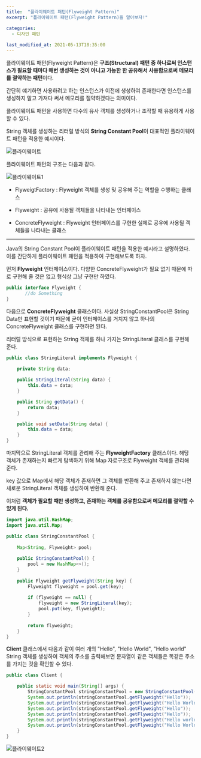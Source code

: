 ```yaml
---
title:  "플라이웨이트 패턴(Flyweight Pattern)"
excerpt: "플라이웨이트 패턴(Flyweight Pattern)을 알아보자!"

categories:
  - 디자인 패턴
  
last_modified_at: 2021-05-13T18:35:00
---
```


플라이웨이트 패턴(Flyweight Pattern)은 **구조(Structural) 패턴 중 하나로써 인스턴스가 필요할 때마다 매번 생성하는 것이 아니고 가능한 한 공유해서 사용함으로써 메모리를 절약하는 패턴**이다.  

간단히 얘기하면 사용하려고 하는 인스턴스가 이전에 생성하여 존재한다면 인스턴스를 생성하지 말고 가져다 써서 메모리를 절약하겠다는 의미이다.  

플라이웨이트 패턴을 사용하면 다수의 유사 객체를 생성하거나 조작할 때 유용하게 사용할 수 있다.  

String 객체를 생성하는 리터럴 방식의 **String Constant Pool**이 대표적인 플라이웨이트 패턴을 적용한 예시이다.  

![플라이웨이트](https://user-images.githubusercontent.com/53072057/118122948-8783f700-b42e-11eb-9cde-6d77aefa4c4f.JPG)  

플라이웨이트 패턴의 구조는 다음과 같다.  

![플라이웨이트1](https://user-images.githubusercontent.com/53072057/118122956-88b52400-b42e-11eb-9ed2-a53b2d1037a8.JPG)  

* FlyweigtFactory : Flyweight 객체를 생성 및 공유해 주는 역할을 수행하는 클래스  

* Flyweight : 공유에 사용될 객체들을 나타내는 인터페이스  

* ConcreteFlyweight : Flyweight 인터페이스를 구현한 실제로 공유에 사용될 객체들을 나타내는 클래스  

*****

Java의 String Constant Pool이 플라이웨이트 패턴을 적용한 예시라고 설명하였다. 이를 간단하게 플라이웨이트 패턴을 적용하여 구현해보도록 하자.  

먼저 **Flyweight** 인터페이스이다. 다양한 ConcreteFlyweight가 필요 없기 때문에 따로 구현해 줄 것은 없고 형식상 그냥 구현만 하였다.  

```java
public interface Flyweight {
       //do Something
}
```

다음으로 **ConcreteFlyweight** 클래스이다. 사실상 StringConstantPool은 String Data만 표현할 것이기 때문에 굳이 인터페이스를 거치지 않고 하나의 ConcreteFlyweight 클래스를 구현하면 된다.  

리터럴 방식으로 표현하는 String 객체를 하나 가지는 StringLiteral 클래스를 구현해 준다.  

```java
public class StringLiteral implements Flyweight {

	private String data;
	
	public StringLiteral(String data) {
		this.data = data;
	}

	public String getData() {
		return data;
	}

	public void setData(String data) {
		this.data = data;
	}
}
```

마지막으로 StringLiteral 객체를 관리해 주는 **FlyweightFactory** 클래스이다. 해당 객체가 존재하는지 빠르게 탐색하기 위해 Map 자료구조로 Flyweight 객체를 관리해 준다.  

key 값으로 Map에서 해당 객체가 존재하면 그 객체를 반환해 주고 존재하지 않는다면 새로운 StringLiteral 객체를 생성하여 반환해 준다.  

이처럼 **객체가 필요할 때만 생성하고, 존재하는 객체를 공유함으로써 메모리를 절약할 수 있게 된다.**  

```java
import java.util.HashMap;
import java.util.Map;

public class StringConstantPool {
	
	Map<String, Flyweight> pool;
	
	public StringConstantPool() {
		pool = new HashMap<>();
	}
	
	public Flyweight getFlyweight(String key) {
		Flyweight flyweight = pool.get(key);
		
		if (flyweight == null) {
			flyweight = new StringLiteral(key);
			pool.put(key, flyweight);
		}
		
		return flyweight;
	}
}
```

**Client** 클래스에서 다음과 같이 여러 개의 "Hello", "Hello World", "Hello world" String 객체를 생성하여 객체의 주소를 출력해보면 문자열이 같은 객체들은 똑같은 주소를 가지는 것을 확인할 수 있다.  

```java
public class Client {

	public static void main(String[] args) {
		StringConstantPool stringConstantPool = new StringConstantPool();
		System.out.println(stringConstantPool.getFlyweight("Hello"));
		System.out.println(stringConstantPool.getFlyweight("Hello World"));
		System.out.println(stringConstantPool.getFlyweight("Hello"));
		System.out.println(stringConstantPool.getFlyweight("Hello"));
		System.out.println(stringConstantPool.getFlyweight("Hello world"));
		System.out.println(stringConstantPool.getFlyweight("Hello World"));	
	}
}
```

![플라이웨이트2](https://user-images.githubusercontent.com/53072057/118122958-88b52400-b42e-11eb-9f4a-b56598e5c707.JPG)  

